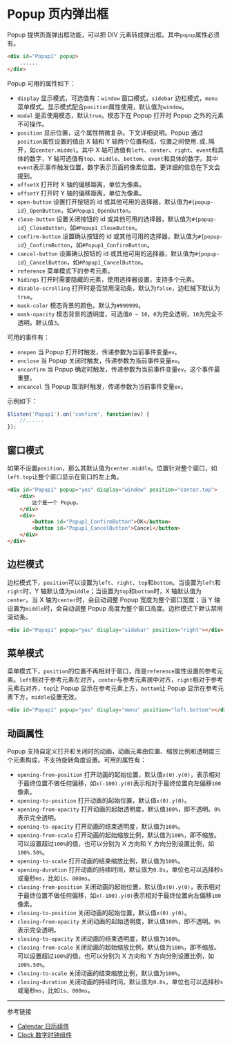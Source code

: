 # Popup 页内弹出框

Popup 提供页面弹出框功能，可以把 DIV 元素转成弹出框。其中`popup`属性必须有。

```html
<div id="Popup1" popup>
    ......
</div>
```

Popup 可用的属性如下：

* `display` 显示模式，可选值有：`window` 窗口模式，`sidebar` 边栏模式，`menu` 菜单模式。显示模式配合`position`属性使用，默认值为`window`。
* `modal` 是否使用模态，默认`true`。模态下在 Popup 打开时 Popup 之外的元素不可操作。
* `position` 显示位置，这个属性稍微复杂。下文详细说明。Popup 通过`position`属性设置的值由 X 轴和 Y 轴两个位置构成，位置之间使用`.`或`,`隔开，如`center.middel`。其中 X 轴可选值有`left`、`center`、`right`、`event`和具体的数字，Y 轴可选值有`top`、`middle`、`bottom`、`event`和具体的数字。其中`event`表示事件触发位置，数字表示页面的像素位置。更详细的信息在下文会提到。
* `offsetX` 打开时 X 轴的偏移距离，单位为像素。
* `offsetY` 打开时 Y 轴的偏移距离，单位为像素。
* `open-button` 设置打开按钮的 id 或其他可用的选择器，默认值为`#{popup-id}_OpenButton`，如`#Popup1_OpenButton`。
* `close-button` 设置关闭按钮的 id 或其他可用的选择器，默认值为`#{popup-id}_CloseButton`，如`#Popup1_CloseButton`。
* `confirm-button` 设置确认按钮的 id 或其他可用的选择器，默认值为`#{popup-id}_ConfirmButton`，如`#Popup1_ConfirmButton`。
* `cancel-button` 设置确认按钮的 id 或其他可用的选择器，默认值为`#{popup-id}_CancelButton`，如`#Popup1_CancelButton`。
* `reference` 菜单模式下的参考元素。
* `hidings` 打开时需要隐藏的元素，使用选择器设置，支持多个元素。
* `disable-scrolling` 打开时是否禁用滚动条，默认为`false`，边栏械下默认为`true`。
* `mask-color` 模态背景的颜色，默认为`#999999`。
* `mask-opacity` 模态背景的透明度，可选值`0 ~ 10`，`0`为完全透明，`10`为完全不透明，默认值`3`。

可用的事件有：

* `onopen` 当 Popup 打开时触发，传递参数为当前事件变量`ev`。
* `onclose` 当 Popup 关闭时触发，传递参数为当前事件变量`ev`。
* `onconfirm` 当 Popup 确定时触发，传递参数为当前事件变量`ev`。这个事件最重要。
* `oncancel` 当 Popup 取消时触发，传递参数为当前事件变量`ev`。

示例如下：

```javascript
$listen('Popup1').on('confirm', function(ev) {
    //......
});
```

## 窗口模式

如果不设置`position`，那么其默认值为`center.middle`。位置针对整个窗口，如`left.top`让整个窗口显示在窗口的左上角。

```html
<div id="Popup1" popup="yes" display="window" position="center.top">
    <div>
        这个是一个 Popup。
    </div>
    <div>
        <button id="Popup1_ConfirmButton">OK</button>
        <button id="Popup1_CancelButton">Cancel</button>
    </div>
</div>
```

## 边栏模式

边栏模式下，`position`可以设置为`left`、`right`、`top`和`bottom`。当设置为`left`和`right`时，Y 轴默认值为`middle`；当设置为`top`和`bottom`时，X 轴默认值为`center`。当 X 轴为`center`时，会自动调整 Popup 宽度为整个窗口宽度；当 Y 轴设置为`middle`时，会自动调整 Popup 高度为整个窗口高度。边栏模式下默认禁用滚动条。

```html
<div id="Popup1" popup="yes" display="sidebar" position="right"></div>
```

## 菜单模式

菜单模式下，`position`的位置不再相对于窗口，而是`reference`属性设置的参考元素。`left`相对于参考元素左对齐，`center`与参考元素居中对齐，`right`相对于参考元素右对齐，`top`让 Popup 显示在参考元素上方，`bottom`让 Popup 显示在参考元素下方，`middle`设置无效。

```html
<div id="Popup1" popup="yes" display="menu" position="left.bottom"></div>
```

## 动画属性

Popup 支持自定义打开和关闭时的动画，动画元素由位置、缩放比例和透明度三个元素构成，不支持旋转角度设置。可用的属性有：

* `opening-from-position` 打开动画的起始位置，默认值`x(0).y(0)`，表示相对于最终位置不做任何偏移，如`x(-100).y(0)`表示相对于最终位置向左偏移`100`像素。
* `opening-to-position` 打开动画的起始位置，默认值`x(0).y(0)`。
* `opening-from-opacity` 打开动画的起始透明度，默认值`100%`，即不透明。`0%`表示完全透明。
* `opening-to-opacity` 打开动画的结束透明度，默认值为`100%`。
* `opening-from-scale` 打开动画的起始缩放比例，默认值为`100%`，即不缩放。可以设置超过`100%`的值，也可以分别为 X 方向和 Y 方向分别设置比例，如`100%.50%`。
* `opening-to-scale` 打开动画的结束缩放比例，默认值为`100%`。
* `opening-duration` 打开动画的持续时间，默认值为`0.8s`，单位也可以选择秒`s`或毫秒`ms`，比如`1s`、`800ms`。
* `closing-from-position` 关闭动画的起始位置，默认值`x(0).y(0)`，表示相对于最终位置不做任何偏移，如`x(-100).y(0)`表示相对于最终位置向左偏移`100`像素。
* `closing-to-position` 关闭动画的起始位置，默认值`x(0).y(0)`。
* `closing-from-opacity` 关闭动画的起始透明度，默认值`100%`，即不透明。`0%`表示完全透明。
* `closing-to-opacity` 关闭动画的结束透明度，默认值为`100%`。
* `closing-from-scale` 关闭动画的起始缩放比例，默认值为`100%`，即不缩放。可以设置超过`100%`的值，也可以分别为 X 方向和 Y 方向分别设置比例，如`100%.50%`。
* `closing-to-scale` 关闭动画的结束缩放比例，默认值为`100%`。
* `closing-duration` 关闭动画的持续时间，默认值为`0.8s`，单位也可以选择秒`s`或毫秒`ms`，比如`1s`、`800ms`。
        

---
参考链接

* [Calendar 日历组件](/root.js/calendar.md)
* [Clock 数字时钟组件](/root.js/clock.md)
